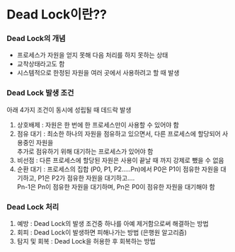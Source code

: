 # Dead Lock이란??<br/>
### Dead Lock의 개념
- 프로세스가 자원을 얻지 못해 다음 처리를 하지 못하는 상태
- 교착상태라고도 함
- 시스템적으로 한정된 자원을 여러 곳에서 사용하려고 할 때 발생
    <br/>
### Dead Lock 발생 조건
아래 4가지 조건이 동시에 성립될 때 데드락 발생 
1. 상호배제 : 자원은 한 번에 한 프로세스만이 사용할 수 있어야 함
2. 점유 대기 : 최소한 하나의 자원을 점유하고 있으면서, 다른 프로세스에 할당되어 사용중인 자원을<br/>추가로 점유하기 위해 대기하는 프로세스가 있어야 함
3. 비선점 : 다른 프로세스에 할당된 자원은 사용이 끝날 때 까지 강제로 뺐을 수 없음
4. 순환 대기 : 프로세스의 집합 (P0, P1, P2.....Pn)에서 P0은 P1이 점유한 자원을 대기하고, P1은 P2가 점유한 자원을 대기하고....<br/>Pn-1은 Pn이 점유한 자원을 대기하며, Pn은 P0이 점유한 자원을 대기해야 함


### Dead Lock 처리
1. 예방 : Dead Lock의 발생 조건중 하나를 아예 제거함으로써 해결하는 방법
2. 회피 : Dead Lock이 발생하면 피해나가는 방법 (은행원 알고리즘)
3. 탐지 및 회복 : Dead Lock을 허용한 후 회복하는 방법